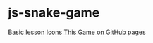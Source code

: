 # js-snake-game

[Basic lesson](https://www.youtube.com/watch?v=hM2vvcXBV84)
[Icons](https://www.iconfinder.com/)
[This Game on GitHub pages](https://victorizbitskiy.github.io/js-snake-game/)
